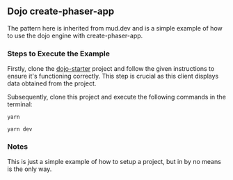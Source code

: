 ## Dojo create-phaser-app

The pattern here is inherited from mud.dev and is a simple example of how to use the dojo engine with create-phaser-app.

### Steps to Execute the Example

Firstly, clone the [dojo-starter](https://github.com/dojoengine/dojo-starter) project and follow the given instructions to ensure it's functioning correctly. This step is crucial as this client displays data obtained from the project.

Subsequently, clone this project and execute the following commands in the terminal:

```console
yarn

yarn dev
```

### Notes

This is just a simple example of how to setup a project, but in by no means is the only way.